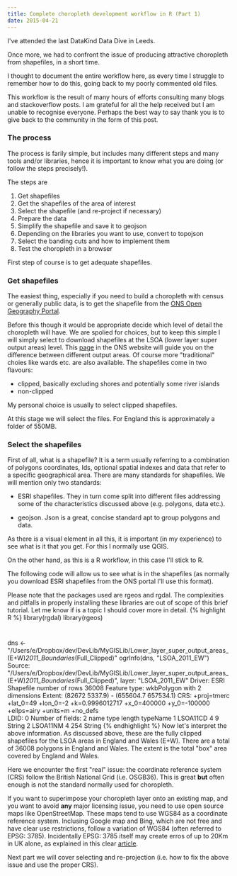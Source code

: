```yaml
---
title: Complete choropleth development workflow in R (Part 1)
date: 2015-04-21
---
```


I've attended the last DataKind Data Dive in Leeds.

Once more, we had to confront the issue of producing attractive choropleth from shapefiles, in a short time.

I thought to document the entire workflow here, as every time I struggle to remember how to do this, going back to my poorly commented old files.

This workflow is the result of many hours of efforts consulting many blogs and stackoverflow posts.  I am grateful for all the help received but I am unable to recognise everyone.  Perhaps the best way to say thank you is to give back to the community in the form of this post.

### The process

The process is farily simple, but includes many different steps and many tools and/or libraries, hence it is important to know what you are doing (or follow the steps precisely!).

The steps are

1. Get shapefiles
2. Get the shapefiles of the area of interest
3. Select the shapefile (and re-project if necessary)
4. Prepare the data
5. Simplify the shapefile and save it to geojson
6. Depending on the libraries you want to use, convert to topojson
7. Select the banding cuts and how to implement them
8. Test the choropleth in a browser

First step of course is to get adequate shapefiles.

### Get shapefiles

The easiest thing, especially if you need to build a choropleth with census or generally public data, is to get the shapefile from the [ONS Open Geography Portal](https://geoportal.statistics.gov.uk/geoportal/catalog/main/home.page).

Before this though it would be appropriate decide which level of detail the choropleth will have.  We are spolied for choices, but to keep this simple I will simply select to download shapefiles at the LSOA (lower layer super output areas) level.  This [page](http://www.ons.gov.uk/ons/guide-method/geography/beginner-s-guide/census/super-output-areas--soas-/index.html) in the ONS website will guide you on the difference between different output areas.  Of course more "traditional" choies like wards etc. are also available.
The shapefiles come in two flavours:
- clipped, basically excluding shores and potentially some river islands
- non-clipped

My personal choice is usually to select clipped shapefiles.

At this stage we will select the files.  For England this is approximately a folder of 550MB. 

### Select the shapefiles

First of all, what is a shapefile?  It is a term usually referring to a combination of polygons coordinates, Ids, optional spatial indexes and data that refer to a specific geographical area.
There are many standards for shapefiles.  We will mention only two standards:

- ESRI shapefiles. They in turn come split into different files addressing some of the characteristics discussed above (e.g. polygons, data etc.).

- geojson. Json is a great, concise standard apt to group polygons and data. 

As there is a visual element in all this, it is important (in my experience) to see what is it that you get.  For this I normally use QGIS.

On the other hand, as this is a R workflow, in this case I'll stick to R.

The following code will allow us to see what is in the shapefiles (as normally you download ESRI shapefiles from the ONS portal I'll use this format).

Please note that the packages used are rgeos and rgdal.  The complexities and pitfalls in properly installing these libraries are out of scope of this brief tutorial.  Let me know if is a topic I should cover more in detail.
{% highlight R %}
library(rgdal)
library(rgeos)
#
dns <- "/Users/e/Dropbox/dev/DevLib/MyGISLib/Lower_layer_super_output_areas_(E+W)_2011_Boundaries_(Full_Clipped)"
ogrInfo(dns, "LSOA_2011_EW")
 Source: "/Users/e/Dropbox/dev/DevLib/MyGISLib/Lower_layer_super_output_areas_(E+W)_2011_Boundaries_(Full_Clipped)", layer: "LSOA_2011_EW"
 Driver: ESRI Shapefile number of rows 36008 
 Feature type: wkbPolygon with 2 dimensions
 Extent: (82672 5337.9) - (655604.7 657534.1)
 CRS: +proj=tmerc +lat_0=49 +lon_0=-2 +k=0.9996012717 +x_0=400000 +y_0=-100000 +ellps=airy +units=m +no_defs  
 LDID: 0 
 Number of fields: 2 
      name type length typeName
 1 LSOA11CD    4      9   String
 2 LSOA11NM    4    254   String
{% endhighlight %}
Now let's interpret the above information.
As discussed above, these are the fully clipped shapefiles for the LSOA areas in England and Wales (E+W).
There are a total of 36008 polygons in England and Wales.
The extent is the total "box" area covered by England and Wales.

Here we encounter the first "real" issue: the coordinate reference system (CRS) follow the British National Grid (i.e. OSGB36). This is great **but** often enough is not the standard normally used for choropleth.

If you want to superimpose your choropleth layer onto an existing map, and you want to avoid **any** major licensing issue, you need to use open source maps like OpenStreetMap.  These maps tend to use WGS84 as a coordinate reference system.  Inclusing Google map and Bing, which are not free and have clear use restrictions, follow a variation of WGS84 (often referred to EPSG: 3785).
Incidentally EPSG: 3785 itself may create erros of up to 20Km in UK alone, as explained in this clear [article](https://alastaira.wordpress.com/2011/01/23/the-google-maps-bing-maps-spherical-mercator-projection/).

Next part we will cover selecting and re-projection (i.e. how to fix the above issue and use the proper CRS).



